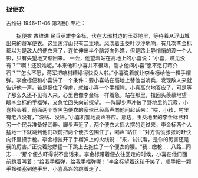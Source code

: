 ### 捉便衣
古维进
1946-11-06
第2版()
专栏：

　　捉便衣
    古维进
    民兵英雄李金标，伏在大邢村边的玉茭地里，等待着从浮山城出来的蒋军便衣。这里离浮山只有二里地。风吹着玉茭叶沙沙地响，有几次李金标都以为是敌人的便衣来了，连忙伸出半个脑袋向外瞧，但是路上静悄悄的没一个人影，只有失望地又缩回来。
    一会，他望着站在高地上的小喜说：“小喜，瞧见没有？”“啊！还没啥呢。”本来他和小喜并不很熟，刚才他问小喜“愿不愿打蒋介石？”“怎么不愿，蒋军把咱村糟塌得快没人啦。”小喜说着就让李金标给他一棵手榴弹。李金标便和小喜讲了一个条件：要小喜站在高地上替他当哨兵，发现敌人来就告诉他一声。若是捉住了俘虏，就给小喜一个手榴弹。小喜高兴地答应了，可是等了那么久还不见有人来，心里也像李金标一样着急。站在那里，扭回头羡慕地望一眼李金标的手榴弹，又急忙回头向前探望。
    一阵脚步声冲破了野地里的沉寂，小喜抬头看，前面两个穿黑色便衣的家伙已经高声向他问起话来：“喂，小孩，村里有老八没有，”“没啥、没啥。”小喜机警地高声答应。那边，玉茭地里的李金标已和另一个民兵准备好武器。脚步声近了，两个便衣大摇大摆的走过来，李金标两个人猛地一下就跳到他们跟前把两个便衣包围住了，喝声“站住！”对方慌慌张张的赶快向怀里摸手枪。李金标拉开了手榴弹上的火线说：“来，试试看，是你的厉害还是我的厉害。”正说着忽然猛一下跳上去抱住了一个便衣的腰。“我…缴枪……八路…同志……”那个便衣吓得说不出话来。李金标带着便衣往回走的时候，小喜在他们面前跳着叫着：“给我手榴弹，给我手榴弹哪！”李金标望着这孩子笑了，顺手把一颗手榴弹塞到他手里，小喜高兴的跳着走了。
